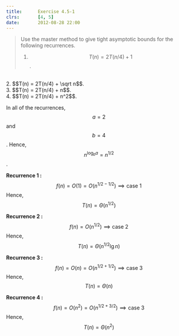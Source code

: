 ```yaml
---
title:      Exercise 4.5-1
clrs:       [4, 5]
date:       2012-08-28 22:00
---
```


>Use the master method to give tight asymptotic bounds for the following recurrences.
>
>1. $$T(n) = 2T(n/4) + 1$$.
<br/>
2. $$T(n) = 2T(n/4) + \sqrt n$$.
<br/>
3. $$T(n) = 2T(n/4) + n$$.
<br/>
4. $$T(n) = 2T(n/4) + n^2$$.

In all of the recurrences, $$a = 2$$ and $$b = 4$$. Hence, $$n^{\log_b a} = n^{1/2}$$.

<b>Recurrence 1 :</b> $$f(n) = O(1) = O(n^{1/2 - 1/2}) \implies \text {case 1}$$
Hence, $$T(n) = \Theta(n^{1/2})$$

<b>Recurrence 2 :</b> $$f(n) = O(n^{1/2}) \implies \text {case 2}$$
Hence, $$T(n) = \Theta(n^{1/2} \lg n)$$

<b>Recurrence 3 :</b> $$f(n) = O(n) = O(n^{1/2 + 1/2}) \implies \text {case 3}$$
Hence, $$T(n) = \Theta(n)$$

<b>Recurrence 4 :</b> $$f(n) = O(n^2) = O(n^{1/2 + 3/2}) \implies \text {case 3}$$
Hence, $$T(n) = \Theta(n^2)$$